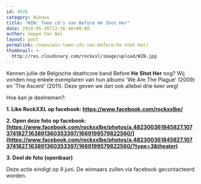 ```yaml
---
id: 4976
category: Nieuws
title: "WIN: Twee cd's van Before He Shot Her"
date: 2018-05-26T13:56:48+00:00
author: Seppe Van Ael
layout: post
permalink: /news/win-twee-cds-van-before-he-shot-her/
thumbnail: >-
  http://res.cloudinary.com/rockxxl/image/upload/WIN.jpg
---
```

Kennen jullie de Belgische deathcore band Before **He Shot Her** nog? Wij vonden nog enkele exemplaren van hun albums 'We Are The Plague' (2009) en 'The Ascent' (2011). Deze geven we dan ook allebei drie keer weg!

Hoe kan je deelnemen?:

**1. Like RockXXL op facebook: <https://www.facebook.com/rockxxlbe/>**

**2. Open deze foto op facebook:**
**[https://www.facebook.com/rockxxlbe/photos/a.482300361845827.1073741827.163891360353397/1669199579822560/](https://www.facebook.com/rockxxlbe/photos/a.482300361845827.1073741827.163891360353397/1669199579822560/?type=3&theater)**

**3. Deel de foto (openbaar)**

Deze actie eindigt op 9 juni. De winnaars zullen via facebook gecontacteerd worden.
